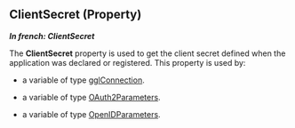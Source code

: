 
## ClientSecret (Property)

***In french: ClientSecret***
	



<a name="XUse"></a>
<a name="Use"></a>
<a name="description"></a>
The **ClientSecret** property is used to get the client secret defined when the application was declared or registered. This property is used by:

- a variable of type [gglConnection](../WDLang5/1000018009.md). 

- a variable of type [OAuth2Parameters](../WDLang3/1000022212.md). 

- a variable of type [OpenIDParameters](../WDLang3/1000023561.md). 




